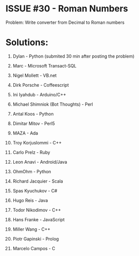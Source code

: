 ISSUE #30 - Roman Numbers
===
Problem:
Write converter from Decimal to Roman numbers


Solutions:
===

1. Dylan - Python (submited 30 min after posting the problem)

2. Marc - Microsoft Transact-SQL

3. Nigel Mollett - VB.net

4. Dirk Porsche - Coffeescript

5. Ini Iyahdub - Arduino/C++

6. Michael Shimniok (Bot Thoughts) - Perl

7. Antal Koos - Python

8. Dimitar Mitov - Perl5

9. MAZA - Ada

10. Troy Korjuslommi - C++

11. Carlo Prelz - Ruby

12. Leon Anavi - Android/Java

13. OhmOhm - Python

14. Richard Jacquier - Scala

15. Spas Kyuchukov - C#

16. Hugo Reis - Java

17. Todor Nikodimov - C++

18. Hans Franke - JavaScript

19. Miller Wang - C++

20. Piotr Gapinski - Prolog

21. Marcelo Campos - C
